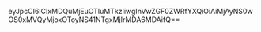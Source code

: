eyJpcCI6ICIxMDQuMjEuOTIuMTkzIiwgInVwZGF0ZWRfYXQiOiAiMjAyNS0wOS0xMVQyMjoxOToyNS41NTgxMjIrMDA6MDAifQ==